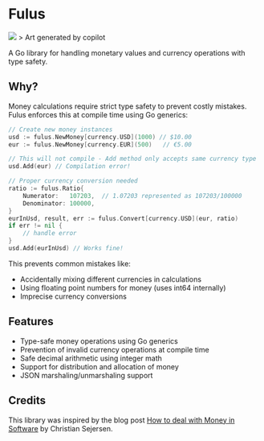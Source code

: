 # Fulus

<img src="https://github.com/user-attachments/assets/2b058650-0966-40e3-b629-fa6c3512bd46"/>
> Art generated by copilot

A Go library for handling monetary values and currency operations with type safety.

## Why?

Money calculations require strict type safety to prevent costly mistakes. Fulus enforces this at compile time using Go generics:

```go
// Create new money instances
usd := fulus.NewMoney[currency.USD](1000) // $10.00
eur := fulus.NewMoney[currency.EUR](500)   // €5.00

// This will not compile - Add method only accepts same currency type
usd.Add(eur) // Compilation error!

// Proper currency conversion needed
ratio := fulus.Ratio{
    Numerator:   107203,  // 1.07203 represented as 107203/100000
    Denominator: 100000,
}
eurInUsd, result, err := fulus.Convert[currency.USD](eur, ratio)
if err != nil {
    // handle error
}
usd.Add(eurInUsd) // Works fine!
```

This prevents common mistakes like:
- Accidentally mixing different currencies in calculations
- Using floating point numbers for money (uses int64 internally)
- Imprecise currency conversions

## Features

- Type-safe money operations using Go generics
- Prevention of invalid currency operations at compile time
- Safe decimal arithmetic using integer math
- Support for distribution and allocation of money
- JSON marshaling/unmarshaling support

## Credits

This library was inspired by the blog post [How to deal with Money in Software](https://cs-syd.eu/posts/2022-08-22-how-to-deal-with-money-in-software) by Christian Sejersen.
